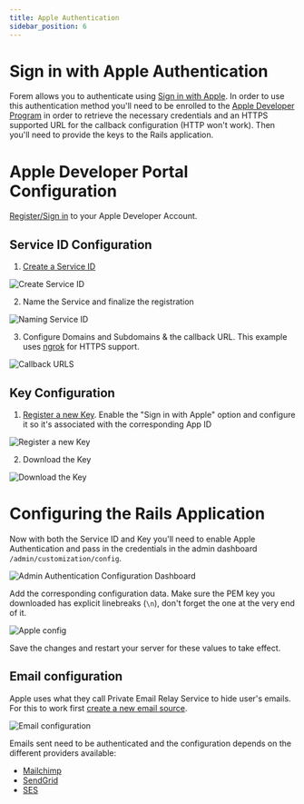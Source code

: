 ```yaml
---
title: Apple Authentication
sidebar_position: 6
---
```


# Sign in with Apple Authentication

Forem allows you to authenticate using
[Sign in with Apple](https://developer.apple.com/sign-in-with-apple/). In order
to use this authentication method you'll need to be enrolled to the
[Apple Developer Program](https://developer.apple.com/programs/) in order to
retrieve the necessary credentials and an HTTPS supported URL for the callback
configuration (HTTP won't work). Then you'll need to provide the keys to the
Rails application.

# Apple Developer Portal Configuration

[Register/Sign in](https://developer.apple.com/account) to your Apple Developer
Account.

## Service ID Configuration

1. [Create a Service ID](https://developer.apple.com/account/resources/identifiers/list/serviceId)

![Create Service ID](https://user-images.githubusercontent.com/6045239/92610177-a5cc9e00-f274-11ea-9f63-20d8356d0bee.png)

2. Name the Service and finalize the registration

![Naming Service ID](https://user-images.githubusercontent.com/6045239/92610168-a36a4400-f274-11ea-8f79-7516c0c6c9c3.png)

3. Configure Domains and Subdomains & the callback URL. This example uses
   [ngrok](https://ngrok.io) for HTTPS support.

![Callback URLS](https://user-images.githubusercontent.com/6045239/92610184-a8c78e80-f274-11ea-9439-a98c6b627567.png)

## Key Configuration

1. [Register a new Key](https://developer.apple.com/account/resources/authkeys/add).
   Enable the "Sign in with Apple" option and configure it so it's associated
   with the corresponding App ID

![Register a new Key](https://user-images.githubusercontent.com/6045239/92611125-b3ceee80-f275-11ea-9c00-e1b5ca2f9af0.png)

2. Download the Key

![Download the Key](https://user-images.githubusercontent.com/6045239/92611466-0f00e100-f276-11ea-912d-f8a74b6dfb04.png)

# Configuring the Rails Application

Now with both the Service ID and Key you'll need to enable Apple Authentication
and pass in the credentials in the admin dashboard
`/admin/customization/config`.

![Admin Authentication Configuration Dashboard](https://user-images.githubusercontent.com/6045239/92613383-25a83780-f278-11ea-94a7-b710da544c9d.png)

Add the corresponding configuration data. Make sure the PEM key you downloaded
has explicit linebreaks (`\n`), don't forget the one at the very end of it.

![Apple config](https://user-images.githubusercontent.com/6045239/92614087-e0d0d080-f278-11ea-8d20-45148e1a6b59.png)

Save the changes and restart your server for these values to take effect.

## Email configuration

Apple uses what they call Private Email Relay Service to hide user's emails. For
this to work first
[create a new email source](https://developer.apple.com/account/resources/services/list).

![Email configuration](https://user-images.githubusercontent.com/6045239/92612469-22607c00-f277-11ea-918d-697cf4a18b15.png)

Emails sent need to be authenticated and the configuration depends on the
different providers available:

- [Mailchimp](https://mailchimp.com/help/set-up-custom-domain-authentication-dkim-and-spf/)
- [SendGrid](https://sendgrid.com/docs/ui/account-and-settings/how-to-set-up-domain-authentication/)
- [SES](https://docs.aws.amazon.com/es_es/ses/latest/DeveloperGuide/send-email-authentication-dkim.html)
